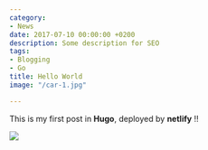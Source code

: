 ```yaml
---
category:
- News
date: 2017-07-10 00:00:00 +0200
description: Some description for SEO
tags:
- Blogging
- Go
title: Hello World
image: "/car-1.jpg"

---
```

This is my first post in **Hugo**, deployed by **netlify** !!

![](/uploads/compass.jpg)
